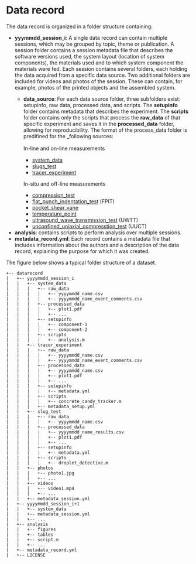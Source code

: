 # Data record 

The data record is organized in a folder structure containing: 
- **yyymmdd_session_i**: A single data record can contain multiple sessions, which may be grouped by topic, theme or publication. A session folder contains a session metadata file that describes the software versions used, the system layout (location of system components), the materials used and to which system component the materials were fed. Each session contains several folders, each holding the data acquired from a specific data source. Two additional folders are included for videos and photos of the session. These can contain, for example, photos of the printed objects and the assembled system.
  - **data_source**: For each data source folder, three subfolders exist: setupinfo, raw data, processed data, and scripts. The **setupinfo** folder contains metadata that describes the experiment. The **scripts** folder contains only the scripts that process the **raw_data** of that specific experiment and saves it in the **processed_data** folder, allowing for reproducibility. The format of the process_data folder is predifined for the _following sources:
    
    In-line and on-line measurements　    
      - [system_data](inline_online_measurements/system_data.md)
      - [slugs_test](inline_online_measurements/slugs_test.md)
      - [tracer_experiment](inline_online_measurements/tracer_experiment.md)
        
    In-situ and off-line measurements
      - [compression_test](insitu_offline_measurements/compression_test.md)
      - [flat_punch_indentation_test](insitu_offline_measurements/flat_punch_indentation_test.md) (FPIT)
      - [pocket_shear_vane](insitu_offline_measurements/pocket_shear_vane_test.md)
      - [temperature_point](insitu_offline_measurements/temperature_point.md)
      - [ultrasound_wave_transmission_test](insitu_offline_measurements/ultrasonic_wave_transmission_test.md) (UWTT)
      - [unconfined_uniaxial_compresstion_test](insitu_offline_measurements/unconfined_uniaxial_compression_test.md) (UUCT)
- **analysis**: contains scripts to perform analysis over multiple sessions.
- **metadata_record.yml**: Each record contains a metadata file that includes information about the authors and a description of the data record, explaining the purpose for which it was created.

The figure below shows a typical folder structure of a dataset.

```
+-- datarecord
|   +-- yyyymmdd_session_i
|   |   +-- system_data
|   |   |   +-- raw_data
|   |   |   |   +-- yyyymmdd_name.csv
|   |   |   |   +-- yyyymmdd_name_event_comments.csv
|   |   |   +-- processed_data
|   |   |   |   +-- plot1.pdf
|   |   |   |   +-- ...
|   |   |   +-- setupinfo
|   |   |   |   +-- component-1
|   |   |   |   +-- component-2
|   |   |   +-- scripts
|   |   |   |   +-- analysis.m
|   |   +-- tracer_experiment
|   |   |   +-- raw_data
|   |   |   |   +-- yyyymmdd_name.csv
|   |   |   |   +-- yyyymmdd_name_event_comments.csv
|   |   |   +-- processed_data
|   |   |   |   +-- yyyymmdd_name.csv
|   |   |   |   +-- plot1.pdf
|   |   |   |   +-- ...
|   |   |   +-- setupinfo
|   |   |   |   +-- metadata.yml
|   |   |   +-- scripts
|   |   |   |   +-- concrete_candy_tracker.m
|   |   |   +-- metadata_setup.yml
|   |   +-- slug_test
|   |   |   +-- raw_data
|   |   |   |   +-- yyyymmdd_name.csv
|   |   |   +-- processed_data
|   |   |   |   +-- yyyymmdd_name_results.csv
|   |   |   |   +-- plot1.pdf
|   |   |   |   +-- ...
|   |   |   +-- setupinfo
|   |   |   |   +-- metadata.yml
|   |   |   +-- scripts
|   |   |   |   +-- droplet_detective.m
|   |   +-- photos
|   |   |   +-- photo1.jpg
|   |   |   +-- ...
|   |   +-- videos
|   |   |   +-- video1.mp4
|   |   |   +-- ...    
|   |   +-- metadata_session.yml
|   +-- yyyymmdd_session_i+1
|   |   +-- system_data
|   |   +-- metadata_session.yml
|   |   +-- ...
|   +-- analysis
|   |   +-- figures
|   |   +-- tables
|   |   +-- script.m
|   |   +-- ...
|   +-- metadata_record.yml
|   +-- LICENSE
```
